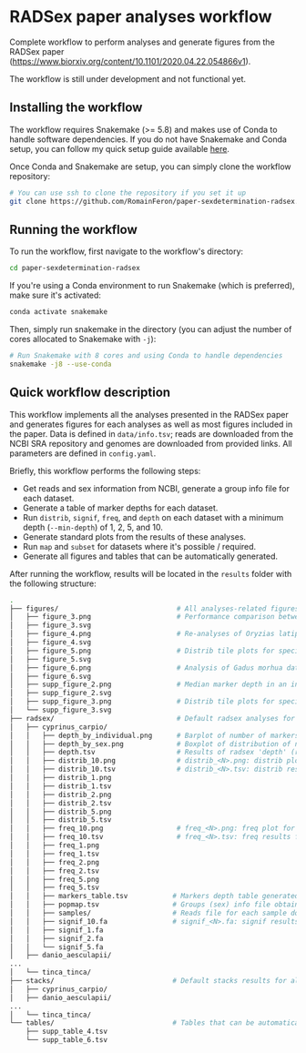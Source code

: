 # RADSex paper analyses workflow

Complete workflow to perform analyses and generate figures from the RADSex paper (https://www.biorxiv.org/content/10.1101/2020.04.22.054866v1).

The workflow is still under development and not functional yet.

## Installing the workflow

The workflow requires Snakemake (>= 5.8) and makes use of Conda to handle software dependencies. If you do not have Snakemake and Conda setup, you can follow my quick setup guide available [here](https://gist.github.com/RomainFeron/da9df092656dd799885b612fedc9eccd).

Once Conda and Snakemake are setup, you can simply clone the workflow repository:

```bash
# You can use ssh to clone the repository if you set it up
git clone https://github.com/RomainFeron/paper-sexdetermination-radsex.git
```

## Running the workflow

To run the workflow, first navigate to the workflow's directory:

```bash
cd paper-sexdetermination-radsex
```

If you're using a Conda environment to run Snakemake (which is preferred), make sure it's activated:

```bash
conda activate snakemake
```

Then, simply run snakemake in the directory (you can adjust the number of cores allocated to Snakemake with `-j`):

```bash
# Run Snakemake with 8 cores and using Conda to handle dependencies
snakemake -j8 --use-conda
```

## Quick workflow description

This workflow implements all the analyses presented in the RADSex paper and generates figures for each analyses as well as most figures included in the paper. Data is defined in `data/info.tsv`; reads are downloaded from the NCBI SRA repository and genomes are downloaded from provided links. All parameters are defined in `config.yaml`.

Briefly, this workflow performs the following steps:

- Get reads and sex information from NCBI, generate a group info file for each dataset.
- Generate a table of marker depths for each dataset.
- Run `distrib`, `signif`, `freq`, and `depth` on each dataset with a minimum depth (`--min-depth`) of 1, 2, 5, and 10.
- Generate standard plots from the results of these analyses.
- Run `map` and `subset` for datasets where it's possible / required.
- Generate all figures and tables that can be automatically generated.

After running the workflow, results will be located in the `results` folder with the following structure:

```bash
.
├── figures/                             # All analyses-related figures from the paper
│   ├── figure_3.png                     # Performance comparison between radsex and STACKS
│   ├── figure_3.svg
│   ├── figure_4.png                     # Re-analyses of Oryzias latipes dataset
│   ├── figure_4.svg
│   ├── figure_5.png                     # Distrib tile plots for species with markers associated with sex
│   ├── figure_5.svg
│   ├── figure_6.png                     # Analysis of Gadus morhua dataset
│   ├── figure_6.svg
│   ├── supp_figure_2.png                # Median marker depth in an individual for all datasets
│   ├── supp_figure_2.svg
│   ├── supp_figure_3.png                # Distrib tile plots for species without markers associated with sex
│   └── supp_figure_3.svg
├── radsex/                              # Default radsex analyses for all datasets + extra analyses for medaka and cod
│   ├── cyprinus_carpio/
│   │   ├── depth_by_individual.png      # Barplot of number of markers per individual
│   │   ├── depth_by_sex.png             # Boxplot of distribution of number of markers for each sex
│   │   ├── depth.tsv                    # Results of radsex 'depth' (reads and marker depth statistics)
│   │   ├── distrib_10.png               # distrib_<N>.png: distrib plot for a minimum depth of <N>
│   │   ├── distrib_10.tsv               # distrib_<N>.tsv: distrib results for a minimum depth of <N>
│   │   ├── distrib_1.png
│   │   ├── distrib_1.tsv
│   │   ├── distrib_2.png
│   │   ├── distrib_2.tsv
│   │   ├── distrib_5.png
│   │   ├── distrib_5.tsv
│   │   ├── freq_10.png                  # freq_<N>.png: freq plot for a minimum depth of <N>
│   │   ├── freq_10.tsv                  # freq_<N>.tsv: freq results for a minimum depth of <N>
│   │   ├── freq_1.png
│   │   ├── freq_1.tsv
│   │   ├── freq_2.png
│   │   ├── freq_2.tsv
│   │   ├── freq_5.png
│   │   ├── freq_5.tsv
│   │   ├── markers_table.tsv           # Markers depth table generated by radsex 'process'
│   │   ├── popmap.tsv                  # Groups (sex) info file obtained from sample info on NCBI
│   │   ├── samples/                    # Reads file for each sample downloaded from NCBI
│   │   ├── signif_10.fa                # signif_<N>.fa: signif results for a minimum depth of <N>
│   │   ├── signif_1.fa
│   │   ├── signif_2.fa
│   │   └── signif_5.fa
│   ├── danio_aesculapii/
...
│   └── tinca_tinca/
├── stacks/                             # Default stacks results for all datasets
│   ├── cyprinus_carpio/
│   ├── danio_aesculapii/
...
│   └── tinca_tinca/
└── tables/                             # Tables that can be automatically generated from the results
    ├── supp_table_4.tsv
    └── supp_table_6.tsv
```

